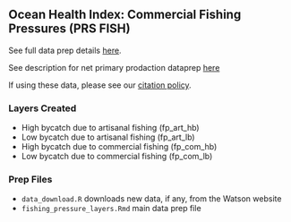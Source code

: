 ## Ocean Health Index: Commercial Fishing Pressures (PRS FISH)

See full data prep details [here](http://ohi-science.org/ohiprep_v2020/globalprep/prs_fish/v2020/fishing_pressure_layers.html).

See description for net primary prodaction dataprep [here](http://ohi-science.org/ohiprep_v2020/globalprep/prs_fish/v2020/npp.html)

If using these data, please see our [citation policy](http://ohi-science.org/citation-policy/).

### Layers Created 
* High bycatch due to artisanal fishing (fp_art_hb)
* Low bycatch due to artisanal fishing (fp_art_lb)
* High bycatch due to commercial fishing (fp_com_hb)
* Low bycatch due to commercial fishing (fp_com_lb)

### Prep Files

* `data_download.R` downloads new data, if any, from the Watson website
* `fishing_pressure_layers.Rmd` main data prep file

